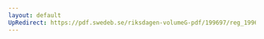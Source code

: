 ```yaml
---
layout: default
UpRedirect: https://pdf.swedeb.se/riksdagen-volumeG-pdf/199697/reg_199697/reg_199697_0442.pdf
---
```

